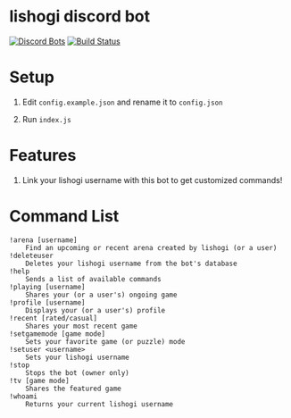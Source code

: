 # lishogi discord bot
[![Discord Bots](https://discordbots.org/api/widget/status/842330057841049600.svg)](https://discordbots.org/bot/842330057841049600)
[![Build Status](https://github.com/ddugovic/lishogi-discord/workflows/Node.js%20CI/badge.svg)](https://github.com/ddugovic/lishogi-discord/actions?query=workflow%3A%22Node.js+CI%22)

# Setup

1. Edit `config.example.json` and rename it to `config.json`

2. Run `index.js`

# Features

1. Link your lishogi username with this bot to get customized commands!

# Command List
```
!arena [username]
    Find an upcoming or recent arena created by lishogi (or a user)
!deleteuser
    Deletes your lishogi username from the bot's database
!help
    Sends a list of available commands
!playing [username]
    Shares your (or a user's) ongoing game
!profile [username]
    Displays your (or a user's) profile
!recent [rated/casual]
    Shares your most recent game
!setgamemode [game mode]
    Sets your favorite game (or puzzle) mode
!setuser <username>
    Sets your lishogi username
!stop
    Stops the bot (owner only)
!tv [game mode]
    Shares the featured game
!whoami
    Returns your current lishogi username
```
